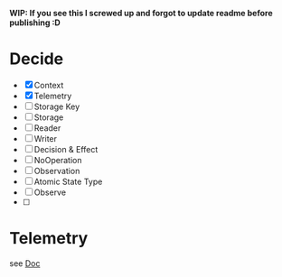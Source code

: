 **WIP: If you see this I screwed up and forgot to update readme before publishing :D**


# Decide 

- [x] Context
- [x] Telemetry
- [ ] Storage Key
- [ ] Storage
- [ ] Reader
- [ ] Writer
- [ ] Decision & Effect
- [ ] NoOperation
- [ ] Observation
- [ ] Atomic State Type
- [ ] Observe
- [ ] 

# Telemetry 
see [Doc](doc:/telemetry)
